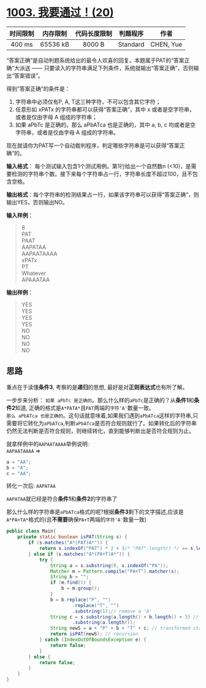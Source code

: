 # [1003. 我要通过！(20)][title]

| 时间限制 | 内存限制 | 代码长度限制 | 判题程序 |   作者   |
|:-------:|:-------:|:----------:|:-------:|:-------:|
|  400 ms | 65536 kB|   8000 B   | Standard|CHEN, Yue|

“答案正确”是自动判题系统给出的最令人欢喜的回复。本题属于PAT的“答案正确”大派送 —— 只要读入的字符串满足下列条件，系统就输出“答案正确”，否则输出“答案错误”。

得到“答案正确”的条件是：

1. 字符串中必须仅有P, A, T这三种字符，不可以包含其它字符；
2. 任意形如 xPATx 的字符串都可以获得“答案正确”，其中 x 或者是空字符串，或者是仅由字母 A 组成的字符串；
3. 如果 aPbTc 是正确的，那么 aPbATca 也是正确的，其中 a, b, c 均或者是空字符串，或者是仅由字母 A 组成的字符串。

现在就请你为PAT写一个自动裁判程序，判定哪些字符串是可以获得“答案正确”的。  

**输入格式**： 每个测试输入包含1个测试用例。第1行给出一个自然数n (<10)，是需要检测的字符串个数。接下来每个字符串占一行，字符串长度不超过100，且不包含空格。

**输出格式**：每个字符串的检测结果占一行，如果该字符串可以获得“答案正确”，则输出YES，否则输出NO。

**输入样例**：
> 8  
> PAT  
> PAAT  
> AAPATAA  
> AAPAATAAAA  
> xPATx  
> PT  
> Whatever  
> APAAATAA  

**输出样例**：
> YES  
> YES  
> YES  
> YES  
> NO  
> NO  
> NO  
> NO  

## 思路
重点在于读懂**条件3**, 考察的是**递归**的思想, 最好是对**正则表达式**也有所了解。

一步步来分析：
`如果 aPbTc 是正确的`。那么什么样的`aPbTc`是正确的？从**条件1**和**条件2**知道, 正确的格式是`A*PATA*`且`PAT`两端的`字符'A'`数量一致。  
`那么 aPbATca 也是正确的`。这句话就意味着,如果我们遇到`aPbATca`这样的字符串,只需要将它转化为`aPbATca`,判断`aPbATca`是否符合规则就行了。如果转化后的字符串仍然无法判断是否符合规则，则继续转化，直到能够判断出是否符合规则为止。

就拿样例中的`AAPAATAAAA`举例说明:  
`AAPAATAAAA` =>   
```js
a = "AA";
b = "A";
c = "AA";
```

转化一次后: `AAPATAA`  

`AAPATAA`就已经是符合**条件1**和**条件2**的字符串了

那么什么样的字符串是`aPbATca`格式的呢?根据**条件3**剩下的文字描述,应该是`A*PA+TA*`格式的(且**不需要**确保`PA+T`两端的`字符'A'`数量一致)



```java
public class Main{
    private static boolean isPAT(String s) {
        if (s.matches("A*(PAT)A*")) {
            return s.indexOf("PAT") * 2 + 3/* "PAT".length() */ == s.length();
        } else if (s.matches("A*(PA+T)A*")) {
            try {
                String a = s.substring(0, s.indexOf("PA"));
                Matcher m = Pattern.compile("PA+T").matcher(s);
                String b = "";
                if (m.find()) {
                    b = m.group();
                }
                b = b.replace("P", "")
                        .replace("T", "")
                        .substring(1);// remove a 'A'
                String c = s.substring(a.length() + b.length() + 3) // ca
                        .substring(a.length());
                String newS = a + "P" + b + "T" + c; // transformed string
                return isPAT(newS); // recursion
            } catch (IndexOutOfBoundsException e) {
                return false;
            }
        } else {
            return false;
        }
    }
}
```

[title]: https://www.patest.cn/contests/pat-b-practise/1003